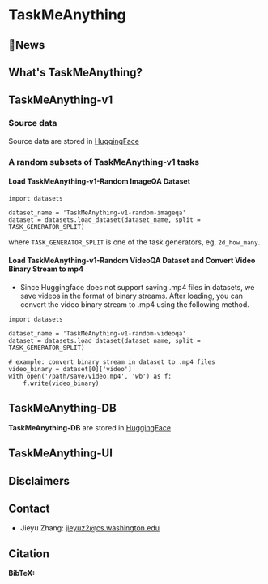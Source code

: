 # TaskMeAnything

## 🔔News

## What's TaskMeAnything?

## TaskMeAnything-v1

### Source data
Source data are stored in [HuggingFace](https://huggingface.co/datasets/jieyuz2/TaskMeAnything-v1-source)

### A random subsets of TaskMeAnything-v1 tasks

#### Load TaskMeAnything-v1-Random ImageQA Dataset
```
import datasets

dataset_name = 'TaskMeAnything-v1-random-imageqa'
dataset = datasets.load_dataset(dataset_name, split = TASK_GENERATOR_SPLIT)
```
where `TASK_GENERATOR_SPLIT` is one of the task generators, eg, `2d_how_many`.

#### Load TaskMeAnything-v1-Random VideoQA Dataset and Convert Video Binary Stream to mp4
* Since Huggingface does not support saving .mp4 files in datasets, we save videos in the format of binary streams. After loading, you can convert the video binary stream to .mp4 using the following method.
```
import datasets

dataset_name = 'TaskMeAnything-v1-random-videoqa'
dataset = datasets.load_dataset(dataset_name, split = TASK_GENERATOR_SPLIT)

# example: convert binary stream in dataset to .mp4 files
video_binary = dataset[0]['video']
with open('/path/save/video.mp4', 'wb') as f:
    f.write(video_binary)
```

## TaskMeAnything-DB

**TaskMeAnything-DB** are stored in [HuggingFace](https://huggingface.co/datasets/jieyuz2/TaskMeAnything-v1-db)

## TaskMeAnything-UI

## Disclaimers

## Contact

- Jieyu Zhang: jieyuz2@cs.washington.edu

## Citation

**BibTeX:**

```bibtex

```
